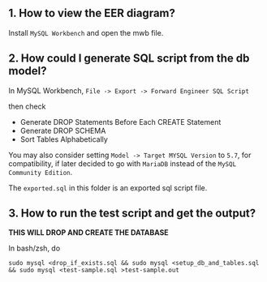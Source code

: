 ## 1. How to view the EER diagram?

Install `MySQL Workbench` and open the mwb file.

## 2. How could I generate SQL script from the db model?

In MySQL Workbench, `File -> Export -> Forward Engineer SQL Script`

then check

* Generate DROP Statements Before Each CREATE Statement
* Generate DROP SCHEMA
* Sort Tables Alphabetically

You may also consider setting `Model -> Target MYSQL Version` to `5.7`, for compatibility, if later decided to go with `MariaDB` instead of the `MySQL Community Edition`.

The `exported.sql` in this folder is an exported sql script file.

## 3. How to run the test script and get the output?

**THIS WILL DROP AND CREATE THE DATABASE**

In bash/zsh, do

```{bash}
sudo mysql <drop_if_exists.sql && sudo mysql <setup_db_and_tables.sql && sudo mysql <test-sample.sql >test-sample.out
```
